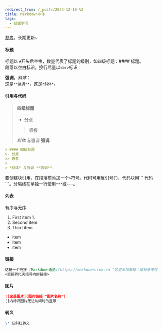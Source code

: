 ```yaml
---
redirect_from: /_posts/2024-12-10-%2
title: Markdown写作
tags:
  - 技能学习
---
```


[参考](https://markdown.com.cn/basic-syntax/)，长期更新~

#### 标题

标题以 `#`开头后空格，数量代表了标题的级别，如四级标题：#### 标题。<br>段落以空白标识。换行尽量以`<br>`标识

**强调**，*斜体*：<br>这是`**强调**`，这是`*斜体*`。

#### 引用与代码
> #### 四级标题
> - 分点
> > 嵌套
>
>  *斜体* 与强调 **强调**.
```md
> #### 四级标题
>- 分点
>> 嵌套
>
> *斜体* 与强调 **强调**.
```
要创建块引用，在段落前添加一个`>`符号。代码可用反引号(\`)，代码块用\``` 代码\```。分隔线在单独一行使用`***`或`---`。

#### 列表
有序与无序
1. First item
	1.
2. Second item
3. Third item

- item
- item
- item

#### 链接

```md
这是一个链接 [Markdown语法](https://markdown.com.cn "这里添加解释：鼠标悬停在链接上时会出现的文字")。
<直接转化尖括号内的链接>
```

#### 图片

```md
![这是图片](图片链接 "图片名称")
[]内标识图片无法访问时的显示
```

#### 转义
```md
\* 反斜杠转义
```